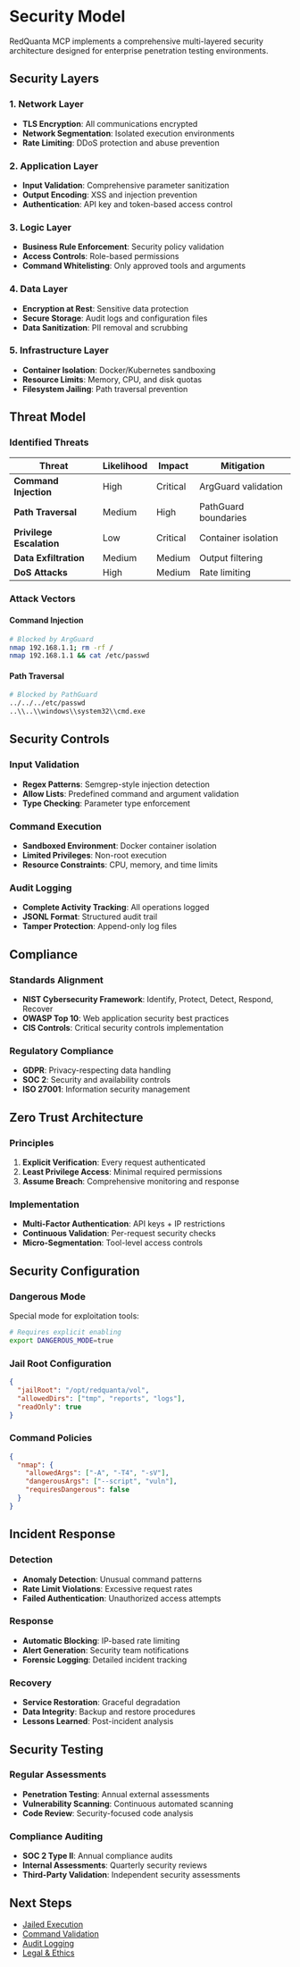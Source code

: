 # Security Model

RedQuanta MCP implements a comprehensive multi-layered security architecture designed for enterprise penetration testing environments.

## Security Layers

### 1. Network Layer
- **TLS Encryption**: All communications encrypted
- **Network Segmentation**: Isolated execution environments
- **Rate Limiting**: DDoS protection and abuse prevention

### 2. Application Layer
- **Input Validation**: Comprehensive parameter sanitization
- **Output Encoding**: XSS and injection prevention
- **Authentication**: API key and token-based access control

### 3. Logic Layer
- **Business Rule Enforcement**: Security policy validation
- **Access Controls**: Role-based permissions
- **Command Whitelisting**: Only approved tools and arguments

### 4. Data Layer
- **Encryption at Rest**: Sensitive data protection
- **Secure Storage**: Audit logs and configuration files
- **Data Sanitization**: PII removal and scrubbing

### 5. Infrastructure Layer
- **Container Isolation**: Docker/Kubernetes sandboxing
- **Resource Limits**: Memory, CPU, and disk quotas
- **Filesystem Jailing**: Path traversal prevention

## Threat Model

### Identified Threats

| Threat | Likelihood | Impact | Mitigation |
|--------|------------|--------|------------|
| **Command Injection** | High | Critical | ArgGuard validation |
| **Path Traversal** | Medium | High | PathGuard boundaries |
| **Privilege Escalation** | Low | Critical | Container isolation |
| **Data Exfiltration** | Medium | Medium | Output filtering |
| **DoS Attacks** | High | Medium | Rate limiting |

### Attack Vectors

#### Command Injection
```bash
# Blocked by ArgGuard
nmap 192.168.1.1; rm -rf /
nmap 192.168.1.1 && cat /etc/passwd
```

#### Path Traversal
```bash
# Blocked by PathGuard
../../../etc/passwd
..\\..\\windows\\system32\\cmd.exe
```

## Security Controls

### Input Validation
- **Regex Patterns**: Semgrep-style injection detection
- **Allow Lists**: Predefined command and argument validation
- **Type Checking**: Parameter type enforcement

### Command Execution
- **Sandboxed Environment**: Docker container isolation
- **Limited Privileges**: Non-root execution
- **Resource Constraints**: CPU, memory, and time limits

### Audit Logging
- **Complete Activity Tracking**: All operations logged
- **JSONL Format**: Structured audit trail
- **Tamper Protection**: Append-only log files

## Compliance

### Standards Alignment
- **NIST Cybersecurity Framework**: Identify, Protect, Detect, Respond, Recover
- **OWASP Top 10**: Web application security best practices
- **CIS Controls**: Critical security controls implementation

### Regulatory Compliance
- **GDPR**: Privacy-respecting data handling
- **SOC 2**: Security and availability controls
- **ISO 27001**: Information security management

## Zero Trust Architecture

### Principles
1. **Explicit Verification**: Every request authenticated
2. **Least Privilege Access**: Minimal required permissions
3. **Assume Breach**: Comprehensive monitoring and response

### Implementation
- **Multi-Factor Authentication**: API keys + IP restrictions
- **Continuous Validation**: Per-request security checks
- **Micro-Segmentation**: Tool-level access controls

## Security Configuration

### Dangerous Mode
Special mode for exploitation tools:
```bash
# Requires explicit enabling
export DANGEROUS_MODE=true
```

### Jail Root Configuration
```json
{
  "jailRoot": "/opt/redquanta/vol",
  "allowedDirs": ["tmp", "reports", "logs"],
  "readOnly": true
}
```

### Command Policies
```json
{
  "nmap": {
    "allowedArgs": ["-A", "-T4", "-sV"],
    "dangerousArgs": ["--script", "vuln"],
    "requiresDangerous": false
  }
}
```

## Incident Response

### Detection
- **Anomaly Detection**: Unusual command patterns
- **Rate Limit Violations**: Excessive request rates
- **Failed Authentication**: Unauthorized access attempts

### Response
- **Automatic Blocking**: IP-based rate limiting
- **Alert Generation**: Security team notifications
- **Forensic Logging**: Detailed incident tracking

### Recovery
- **Service Restoration**: Graceful degradation
- **Data Integrity**: Backup and restore procedures
- **Lessons Learned**: Post-incident analysis

## Security Testing

### Regular Assessments
- **Penetration Testing**: Annual external assessments
- **Vulnerability Scanning**: Continuous automated scanning
- **Code Review**: Security-focused code analysis

### Compliance Auditing
- **SOC 2 Type II**: Annual compliance audits
- **Internal Assessments**: Quarterly security reviews
- **Third-Party Validation**: Independent security assessments

## Next Steps

- [Jailed Execution](jailed-execution.md)
- [Command Validation](command-validation.md)
- [Audit Logging](audit-logging.md)
- [Legal & Ethics](legal-ethics.md) 